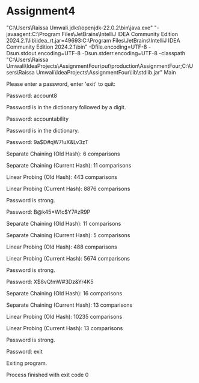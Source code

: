 # Assignment4

"C:\Users\Raissa Umwali\.jdks\openjdk-22.0.2\bin\java.exe" "-javaagent:C:\Program Files\JetBrains\IntelliJ IDEA Community Edition 2024.2.1\lib\idea_rt.jar=49693:C:\Program Files\JetBrains\IntelliJ IDEA Community Edition 2024.2.1\bin" -Dfile.encoding=UTF-8 -Dsun.stdout.encoding=UTF-8 -Dsun.stderr.encoding=UTF-8 -classpath "C:\Users\Raissa Umwali\IdeaProjects\AssignmentFour\out\production\AssignmentFour;C:\Users\Raissa Umwali\IdeaProjects\AssignmentFour\lib\stdlib.jar" Main

Please enter a password, enter 'exit' to quit:


Password: account8

Password is in the dictionary followed by a digit.


Password: accountability

Password is in the dictionary.


Password: 9a$D#qW7!uX&Lv3zT

Separate Chaining (Old Hash): 6 comparisons

Separate Chaining (Current Hash): 11 comparisons

Linear Probing (Old Hash): 443 comparisons

Linear Probing (Current Hash): 8876 comparisons

Password is strong.


Password: B@k45*W!c$Y7#zR9P

Separate Chaining (Old Hash): 11 comparisons

Separate Chaining (Current Hash): 5 comparisons

Linear Probing (Old Hash): 488 comparisons

Linear Probing (Current Hash): 5674 comparisons

Password is strong.


Password: X$8vQ!mW#3Dz&Yr4K5

Separate Chaining (Old Hash): 16 comparisons

Separate Chaining (Current Hash): 13 comparisons

Linear Probing (Old Hash): 10235 comparisons

Linear Probing (Current Hash): 13 comparisons

Password is strong.


Password: exit

Exiting program.


Process finished with exit code 0

